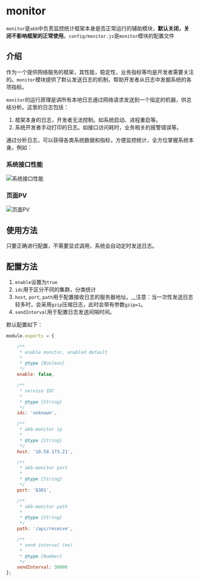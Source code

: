 # monitor

`monitor`是`akb`中负责监控统计框架本身是否正常运行的辅助模块，__默认关闭，关闭不影响框架的正常使用__。`config/monitor.js`是`monitor`模块的配置文件

## 介绍

作为一个提供网络服务的框架，其性能，稳定性，业务指标等均是开发者需要关注的。`monitor`模块提供了默认发送日志的机制，帮助开发者从日志中发掘系统的各项指标。

`monitor`的运行原理是讲所有本地日志通过网络请求发送到一个指定的机器，供总结分析。这里的日志包括：

1. 框架本身的日志，开发者无法控制。如系统启动、进程重启等。
2. 系统开发者手动打印的日志。如接口访问耗时，业务相关的报警错误等。

通过分析日志，可以获得各类系统数据和指标，方便监控统计，全方位掌握系统本身。例如：

### 系统接口性能

![系统接口性能](http://boscdn.bpc.baidu.com/assets/akb/doc/monitor-1.png)

### 页面PV

![页面PV](http://boscdn.bpc.baidu.com/assets/akb/doc/monitor-2.png)

## 使用方法

只要正确进行配置，不需要显式调用，系统会自动定时发送日志。

## 配置方法

1. `enable`设置为`true`
2. `idc`用于区分不同的集群，分类统计
3. `host`, `port`, `path`用于配置接收日志的服务器地址。__注意：当一次性发送日志较多时，会采用`gzip`压缩日志，此时会带有参数`gzip=1`。
4. `sendInterval`用于配置日志发送间隔时间。

默认配置如下：

```javascript
module.exports = {

    /**
     * enable monitor, enabled default
     *
     * @type {Boolean}
     */
    enable: false,

    /**
     * service IDC
     *
     * @type {String}
     */
    idc: 'unknown',

    /**
     * akb-monitor ip
     *
     * @type {String}
     */
    host: '10.58.173.21',

    /**
     * akb-monitor port
     *
     * @type {String}
     */
    port: '8301',

    /**
     * akb-monitor path
     *
     * @type {String}
     */
    path: '/api/receive',

    /**
     * send interval (ms)
     *
     * @type {Number}
     */
    sendInterval: 30000
};
```
